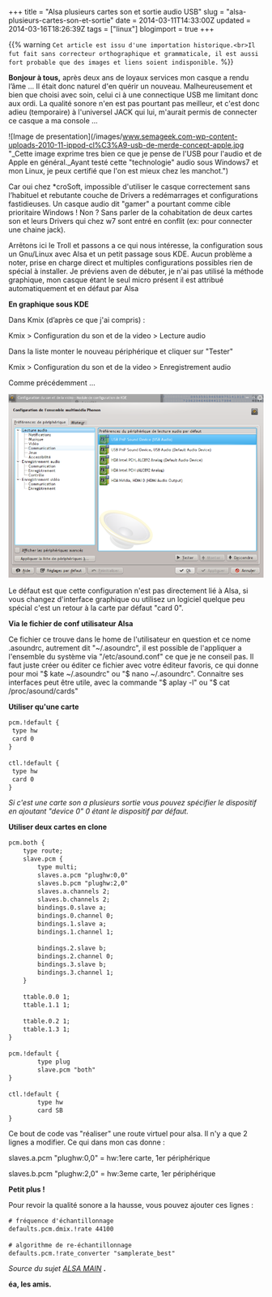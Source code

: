 +++
title = "Alsa plusieurs cartes son et sortie audio USB"
slug = "alsa-plusieurs-cartes-son-et-sortie"
date = 2014-03-11T14:33:00Z
updated = 2014-03-16T18:26:39Z
tags = ["linux"]
blogimport = true
+++

{{% warning `Cet article est issu d'une importation historique.<br>Il fut fait sans correcteur orthographique et grammaticale, il est aussi fort probable que des images et liens soient indisponible.` %}}

**Bonjour à tous,** après deux ans de loyaux services mon casque a rendu l’âme ... Il était donc naturel d'en quérir un nouveau. Malheureusement et bien que choisi avec soin, celui ci à une connectique USB me limitant donc aux ordi. La qualité sonore n'en est pas pourtant pas meilleur, et c'est donc adieu (temporaire) à l'universel JACK qui lui, m'aurait permis de connecter ce casque a ma console ...

![Image de presentation](/images/www.semageek.com-wp-content-uploads-2010-11-ippod-cl%C3%A9-usb-de-merde-concept-apple.jpg "_Cette image exprime tres bien ce que je pense de l'USB pour l'audio et de Apple en général._Ayant testé cette "technologie" audio sous Windows7 et mon Linux, je peux certifié que l'on est mieux chez les manchot.")

Car oui chez *croSoft, impossible d'utiliser le casque correctement sans l’habituel et rebutante couche de Drivers a redémarrages et configurations fastidieuses. Un casque audio dit "gamer" a pourtant comme cible prioritaire Windows ! Non ? Sans parler de la cohabitation de deux cartes son et leurs Drivers qui chez w7 sont entré en conflit (ex: pour connecter une chaine jack).

Arrêtons ici le Troll et passons a ce qui nous intéresse, la configuration sous un Gnu/Linux avec Alsa et un petit passage sous KDE. Aucun problème a noter, prise en charge direct et multiples configurations possibles rien de spécial à installer. Je préviens aven de débuter, je n'ai pas utilisé la méthode graphique, mon casque étant le seul micro présent il est attribué automatiquement et en défaut par Alsa

**En graphique sous KDE**

Dans Kmix (d’après ce que j'ai compris) :

Kmix > Configuration du son et de la video > Lecture audio

Dans la liste monter le nouveau périphérique et cliquer sur "Tester"

Kmix > Configuration du son et de la video > Enregistrement audio

Comme précédemment ...

![Image de presentation](/images/snapshot111.png "")

Le défaut est que cette configuration n'est pas directement lié à Alsa, si vous changez d'interface graphique ou utilisez un logiciel quelque peu spécial c'est un retour à la carte par défaut "card 0".

**Via le fichier de conf utilisateur Alsa**

Ce fichier ce trouve dans le home de l'utilisateur en question et ce nome .asoundrc, autrement dit "~/.asoundrc", il est possible de l'appliquer a l'ensemble du système via "/etc/asound.conf" ce que je ne conseil pas. Il faut juste créer ou éditer ce fichier avec votre éditeur favoris, ce qui donne pour moi "$ kate ~/.asoundrc" ou "$ nano ~/.asoundrc". Connaitre ses interfaces peut être utile, avec la commande "$ aplay -l" ou "$ cat /proc/asound/cards"

**Utiliser qu'une carte**

```
pcm.!default {
 type hw
 card 0
}

ctl.!default {
 type hw           
 card 0
}
```

_Si c'est une carte son a plusieurs sortie vous pouvez spécifier le dispositif en ajoutant "device 0" 0 étant le dispositif par défaut._

**Utiliser deux cartes en clone**

```
pcm.both {
    type route;
    slave.pcm {
        type multi;
        slaves.a.pcm "plughw:0,0"
        slaves.b.pcm "plughw:2,0"
        slaves.a.channels 2;
        slaves.b.channels 2;
        bindings.0.slave a;
        bindings.0.channel 0;
        bindings.1.slave a;
        bindings.1.channel 1;

        bindings.2.slave b;
        bindings.2.channel 0;
        bindings.3.slave b;
        bindings.3.channel 1;
    }

    ttable.0.0 1;
    ttable.1.1 1;

    ttable.0.2 1;
    ttable.1.3 1;
}

pcm.!default {
        type plug
        slave.pcm "both"
}

ctl.!default {
        type hw
        card SB
}

```

Ce bout de code vas "réaliser" une route virtuel pour alsa. Il n'y a que 2 lignes a modifier. Ce qui dans mon cas donne :

slaves.a.pcm "plughw:0,0" = hw:1ere carte, 1er périphérique

slaves.b.pcm "plughw:2,0" = hw:3eme carte, 1er périphérique

**Petit plus !**

Pour revoir la qualité sonore a la hausse, vous pouvez ajouter ces lignes :

```
# fréquence d'échantillonnage
defaults.pcm.dmix.!rate 44100

# algorithme de re-échantillonnage
defaults.pcm.!rate_converter "samplerate_best"
```

_Source du sujet [ALSA MAIN](http://www.alsa-project.org/main/index.php/Main_Page)_ **.**

**éa, les amis.**
